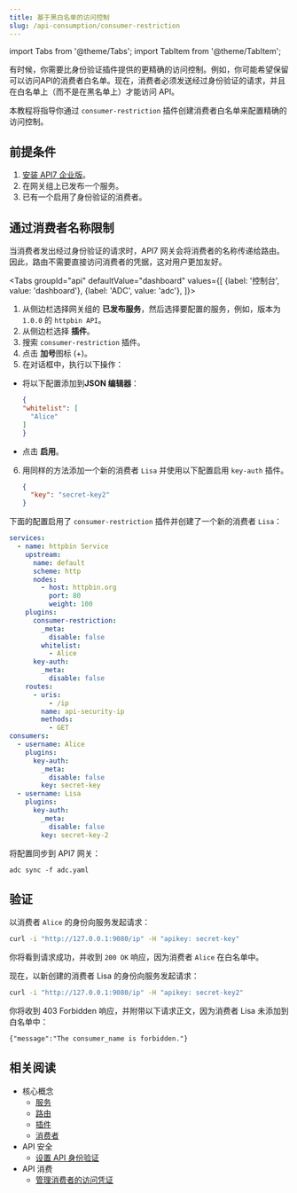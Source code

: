 ```yaml
---
title: 基于黑白名单的访问控制
slug: /api-consumption/consumer-restriction
---
```


import Tabs from '@theme/Tabs';
import TabItem from '@theme/TabItem';

有时候，你需要比身份验证插件提供的更精确的访问控制。例如，你可能希望保留可以访问API的消费者白名单。现在，消费者必须发送经过身份验证的请求，并且在白名单上（而不是在黑名单上）才能访问 API。

本教程将指导你通过 `consumer-restriction` 插件创建消费者白名单来配置精确的访问控制。

## 前提条件

1. [安装 API7 企业版](./install-api7-ee.md)。
2. 在网关组上已发布一个服务。
3. 已有一个启用了身份验证的消费者。

## 通过消费者名称限制

当消费者发出经过身份验证的请求时，API7 网关会将消费者的名称传递给路由。因此，路由不需要直接访问消费者的凭据，这对用户更加友好。

<Tabs
groupId="api"
defaultValue="dashboard"
values={[
{label: '控制台', value: 'dashboard'},
{label: 'ADC', value: 'adc'},
]}>

<TabItem value="dashboard">

1. 从侧边栏选择网关组的 **已发布服务**，然后选择要配置的服务，例如，版本为 `1.0.0` 的 `httpbin API`。
2. 从侧边栏选择 **插件**。
3. 搜索 `consumer-restriction` 插件。
4. 点击 **加号**图标 (+)。
5. 在对话框中，执行以下操作：

* 将以下配置添加到**JSON 编辑器**：


    ```json
    {
    "whitelist": [
      "Alice"
    ]
    }
    ```

* 点击 **启用**。

6. 用同样的方法添加一个新的消费者 `Lisa` 并使用以下配置启用 `key-auth` 插件。

    ```json
    {
      "key": "secret-key2"
    }
    ```

</TabItem>

<TabItem value="adc">

下面的配置启用了 `consumer-restriction` 插件并创建了一个新的消费者 `Lisa`：

```yaml title="adc.yaml"
services:
  - name: httpbin Service
    upstream:
      name: default
      scheme: http
      nodes:
        - host: httpbin.org
          port: 80
          weight: 100
    plugins:
      consumer-restriction:
        _meta:
          disable: false
        whitelist:
          - Alice
      key-auth:
        _meta:
          disable: false
    routes:
      - uris:
          - /ip
        name: api-security-ip
        methods:
          - GET
consumers:
  - username: Alice
    plugins:
      key-auth:
        _meta:
          disable: false
        key: secret-key
  - username: Lisa
    plugins:
      key-auth:
        _meta:
          disable: false
        key: secret-key-2
```

将配置同步到 API7 网关：

```shell
adc sync -f adc.yaml
```

</TabItem>
</Tabs>

## 验证

以消费者 `Alice` 的身份向服务发起请求：

```bash
curl -i "http://127.0.0.1:9080/ip" -H "apikey: secret-key" 
```

你将看到请求成功，并收到 `200 OK` 响应，因为消费者 `Alice` 在白名单中。

现在，以新创建的消费者 Lisa 的身份向服务发起请求：

```bash
curl -i "http://127.0.0.1:9080/ip" -H "apikey: secret-key2" 
```

你将收到 403 Forbidden 响应，并附带以下请求正文，因为消费者 Lisa 未添加到白名单中：

```text
{"message":"The consumer_name is forbidden."}
```

## 相关阅读

- 核心概念
  - [服务](../key-concepts/services.md)
  - [路由](../key-concepts/routes.md)
  - [插件](../key-concepts/plugins.md)
  - [消费者](../key-concepts/consumers.md)
- API 安全
  - [设置 API 身份验证](../api-security/api-authentication.md)
- API 消费
  - [管理消费者的访问凭证](../api-consumption/manage-consumer-credentials.md)
